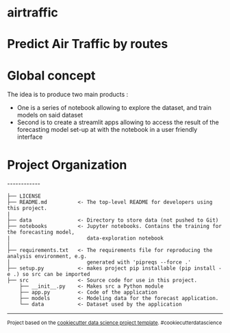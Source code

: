 airtraffic
==============================

Predict Air Traffic by routes
============================
<h1> Global concept </h1>

The idea is to produce two main products : 
- One is a series of notebook allowing to explore the dataset, and train models on said dataset
- Second is to create a streamlit apps allowing to access the result of the forecasting model set-up at with the notebook in a user friendly interface 


<h1> Project Organization </h1>
------------

    ├── LICENSE
    ├── README.md          <- The top-level README for developers using this project.
    |
    ├── data               <- Directory to store data (not pushed to Git)
    ├── notebooks          <- Jupyter notebooks. Contains the training for the forecasting model,              
    |                         data-exploration notebook 
    │
    ├── requirements.txt   <- The requirements file for reproducing the analysis environment, e.g.
    │                         generated with 'pipreqs --force .'
    ├── setup.py           <- makes project pip installable (pip install -e .) so src can be imported
    ├── src                <- Source code for use in this project.
        ├── __init__.py    <- Makes src a Python module
        ├── app.py         <- Code of the application
        ├── models         <- Modeling data for the forecast application.
        └── data           <- Dataset used by the application
    

--------

<p><small>Project based on the <a target="_blank" href="http://git.equancy.io/tools/cookiecutter-data-science-project/">cookiecutter data science project template</a>. #cookiecutterdatascience</small></p>
